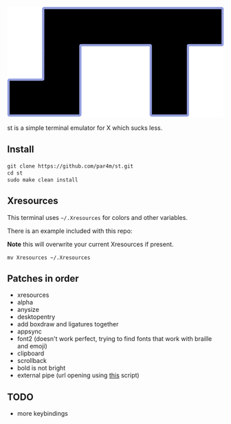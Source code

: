 ![st](st.png)

st is a simple terminal emulator for X which sucks less.

## Install

```
git clone https://github.com/par4m/st.git
cd st
sudo make clean install
```

## Xresources

This terminal uses `~/.Xresources` for colors and other variables.

There is an example included with this repo:

**Note** this will overwrite your current Xresources if present.

```
mv Xresources ~/.Xresources
```

## Patches in order

- xresources
- alpha
- anysize
- desktopentry
- add boxdraw and ligatures together
- appsync
- font2 (doesn't work perfect, trying to find fonts that work with braille and emoji)
- clipboard
- scrollback
- bold is not bright
- external pipe (url opening using [this](https://github.com/LukeSmithxyz/st/blob/master/st-urlhandler) script)

## TODO

- more keybindings

